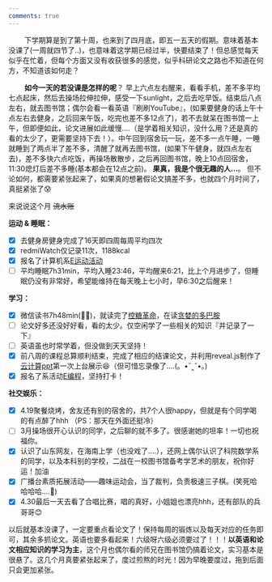 ```yaml
---
comments: true
---
```


&nbsp; &nbsp; &nbsp; &nbsp; 下学期算是到了第十周，也来到了四月底，即五一五天的假期。意味着基本没课了(一周就四节了..)，也意味着这学期已经过半，快要结束了！但总感觉每天似乎在忙着，但每个方面又没有收获很多的感觉，似乎科研论文之路也不知道在何方，不知道该如何走？

&nbsp; &nbsp; &nbsp; &nbsp; **如今一天的若没课是怎样的呢**？ 早上六点左右醒来，看看手机，差不多平均七点起床，然后去操场拉伸拉伸，感受一下sunlight，之后去吃早饭。结束后八点左右，就去图书馆；偶尔会看一看英语『刷刷YouTube』，(如果要健身的话上午十点左右去健身，之后回来午饭，吃完也差不多12点了)，若不去就呆在图书馆一上午，但即便如此，论文进展如此缓慢....（是学着相关知识，没什么用？还是真的看的太少了，更需要坚持下去！）。中午回到宿舍玩一玩，差不多一点午睡，一睡就睡到了两点半了差不多，清醒了就再去图书馆，(如果下午健身，就四点左右去)，差不多快六点吃饭，再操场散散步，之后再回图书馆，晚上10点回宿舍，11:30熄灯后差不多睡(基本都会在12点之前)。 **果真，我是个很无趣的人...**。 但不论如何，都需要紧张起来了，如果真的想暑假论文搞差不多，也就四个月时间了，真挺紧张了😰

来说说这个月 ~~流水账~~

**运动 & 睡眠：**

- [x] 去健身房健身完成了16天即四周每周平均四次
- [x] redmiWatch仅记录11次，1188kcal 
- [x] 报名了计算机系[E运动活动](https://mp.weixin.qq.com/s/ag-zXjwmquVc7jn96dNY3A)
- [ ] 平均睡眠7h31min，平均入睡23:46，平均醒来6:21，比上个月进步了，但睡眠仍没有非常好，希望能维持在每天晚上七小时，早6:30之后醒来！

**学习：**

- [x] 微信读书7h48min(🤦‍♂️)，就读完了[控糖革命](https://m.douban.com/book/subject/36707112/)，在读[贪婪的多巴胺](https://m.douban.com/book/subject/35545272/)
- [ ] 论文好多还没好好看，看的太少。仅空闲学了一些相关的知识『并记录了一下』  
- [ ] 英语虽也时常学着，但没做到天天坚持！
- [x] 前八周的课程总算顺利结束，完成了相应的结课论文，并利用reveal.js制作了[云计算ppt](../../slide/cloud/dist/index.html)第一次上台展示😆（但可惜忘录像了....(。•ˇ‸ˇ•。)
- [x] 报名了系活动[E编程](https://mp.weixin.qq.com/s/2HZoQtNeVL05UgSz_5CeSQ)，坚持打卡！

**社交娱乐：**

- [x] 4.19聚餐烧烤，舍友还有别的宿舍的，共7个人很happy，但就是有个同学喝的有点醉了hhh （PS：那天在外面还挺冷）
- [ ] 3月操场很开心认识的同学，之后聊的就不多了。很感谢她的坦率！一切也祝福你。
- [x] 认识了山东网友，在海南上学（也没戏了....），还网上偶尔认识了科院数学系的同学，以及本科别的学校，二战在一校图书馆备考学艺术的朋友，祝你好运！加油
- [x] 广播台素质拓展活动——趣味运动会，当了裁判，负责极速三子棋。(笑死哈哈哈哈....🤣)
- [x] 4.30最后一天去看了合唱比赛，唱的真好，小姐姐也漂亮hhh，还有部队的兵哥哥😊

以后就基本没课了，一定要重点看论文了！保持每周的锻炼以及每天对应的任务即可，其余多抓论文。英语也要多看起来！六级呀六级必须要过了！！！**以英语和论文相应知识的学习为主**，这个月也偶尔看的师兄在图书馆仍搞着论文，实习基本是很悬了。这几个月真要紧张起来了，度过煎熬的时光！因为早晚要度过，拖到后面只会更加紧张。